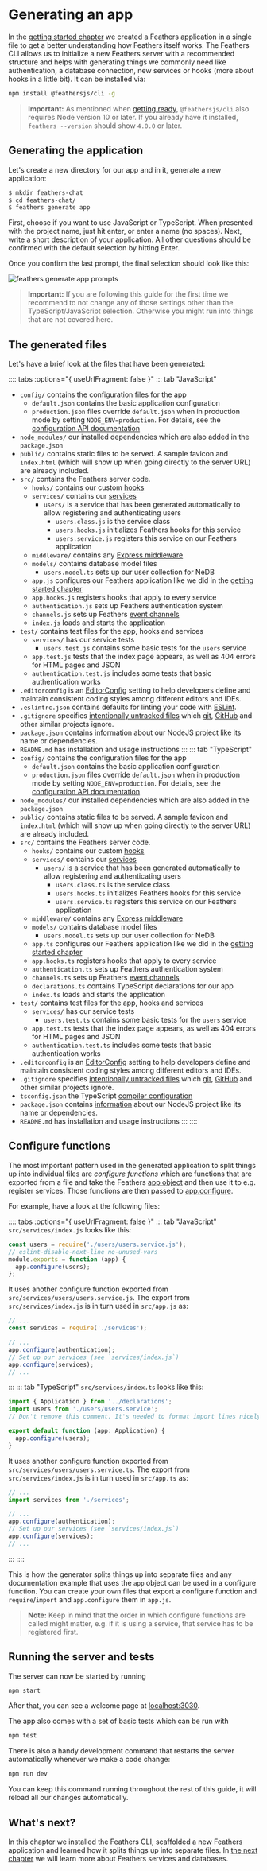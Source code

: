 # Generating an app

In the [getting started chapter](./starting.md) we created a Feathers application in a single file to get a better understanding how Feathers itself works. The Feathers CLI allows us to initialize a new Feathers server with a recommended structure and helps with generating things we commonly need like authentication, a database connection, new services or hooks (more about hooks in a little bit). It can be installed via:

```sh
npm install @feathersjs/cli -g
```

> __Important:__ As mentioned when [getting ready](./starting.md),  `@feathersjs/cli` also requires Node version 10 or later. If you already have it installed, `feathers --version` should show `4.0.0` or later.

## Generating the application

Let's create a new directory for our app and in it, generate a new application:

```sh
$ mkdir feathers-chat
$ cd feathers-chat/
$ feathers generate app
```

First, choose if you want to use JavaScript or TypeScript. When presented with the project name, just hit enter, or enter a name (no spaces). Next, write a short description of your application. All other questions should be confirmed with the default selection by hitting Enter.

Once you confirm the last prompt, the final selection should look like this:

![feathers generate app prompts](./assets/generate-app.png)

> __Important:__ If you are following this guide for the first time we recommend to not change any of those settings other than the TypeScript/JavaScript selection. Otherwise you might run into things that are not covered here.

## The generated files

Let's have a brief look at the files that have been generated:

:::: tabs :options="{ useUrlFragment: false }"
::: tab "JavaScript"
* `config/` contains the configuration files for the app
  * `default.json` contains the basic application configuration
  * `production.json` files override `default.json` when in production mode by setting `NODE_ENV=production`. For details, see the [configuration API documentation](../../api/configuration.md)
* `node_modules/` our installed dependencies which are also added in the `package.json`
* `public/` contains static files to be served. A sample favicon and `index.html` (which will show up when going directly to the server URL) are already included.
* `src/` contains the Feathers server code.
  * `hooks/` contains our custom [hooks](../basics/hooks.md)
  * `services/` contains our [services](../basics/services.md)
    * `users/` is a service that has been generated automatically to allow registering and authenticating users
      * `users.class.js` is the service class
      * `users.hooks.js` initializes Feathers hooks for this service
      * `users.service.js` registers this service on our Feathers application
  * `middleware/` contains any [Express middleware](http://expressjs.com/en/guide/writing-middleware.html)
  * `models/` contains database model files
    * `users.model.ts` sets up our user collection for NeDB
  * `app.js` configures our Feathers application like we did in the [getting started chapter](../basics/starting.md)
  * `app.hooks.js` registers hooks that apply to every service
  * `authentication.js` sets up Feathers authentication system
  * `channels.js` sets up Feathers [event channels](../../api/channels.md)
  * `index.js` loads and starts the application
* `test/` contains test files for the app, hooks and services
  * `services/` has our service tests
    * `users.test.js` contains some basic tests for the `users` service
  * `app.test.js` tests that the index page appears, as well as 404 errors for HTML pages and JSON
  * `authentication.test.js` includes some tests that basic authentication works
* `.editorconfig` is an [EditorConfig](http://editorconfig.org/) setting to help developers define and maintain consistent coding styles among different editors and IDEs.
* `.eslintrc.json` contains defaults for linting your code with [ESLint](http://eslint.org/docs/user-guide/getting-started).
* `.gitignore` specifies [intentionally untracked files](https://git-scm.com/docs/gitignore) which [git](https://git-scm.com/), [GitHub](https://github.com/) and other similar projects ignore.
* `package.json` contains [information](https://docs.npmjs.com/files/package.json) about our NodeJS project like its name or dependencies.
* `README.md` has installation and usage instructions
:::
::: tab "TypeScript"
* `config/` contains the configuration files for the app
  * `default.json` contains the basic application configuration
  * `production.json` files override `default.json` when in production mode by setting `NODE_ENV=production`. For details, see the [configuration API documentation](../../api/configuration.md)
* `node_modules/` our installed dependencies which are also added in the `package.json`
* `public/` contains static files to be served. A sample favicon and `index.html` (which will show up when going directly to the server URL) are already included.
* `src/` contains the Feathers server code.
  * `hooks/` contains our custom [hooks](../basics/hooks.md)
  * `services/` contains our [services](../basics/services.md)
    * `users/` is a service that has been generated automatically to allow registering and authenticating users
      * `users.class.ts` is the service class
      * `users.hooks.ts` initializes Feathers hooks for this service
      * `users.service.ts` registers this service on our Feathers application
  * `middleware/` contains any [Express middleware](http://expressjs.com/en/guide/writing-middleware.html)
  * `models/` contains database model files
    * `users.model.ts` sets up our user collection for NeDB
  * `app.ts` configures our Feathers application like we did in the [getting started chapter](../basics/starting.md)
  * `app.hooks.ts` registers hooks that apply to every service
  * `authentication.ts` sets up Feathers authentication system
  * `channels.ts` sets up Feathers [event channels](../../api/channels.md)
  * `declarations.ts` contains TypeScript declarations for our app
  * `index.ts` loads and starts the application
* `test/` contains test files for the app, hooks and services
  * `services/` has our service tests
    * `users.test.ts` contains some basic tests for the `users` service
  * `app.test.ts` tests that the index page appears, as well as 404 errors for HTML pages and JSON
  * `authentication.test.ts` includes some tests that basic authentication works
* `.editorconfig` is an [EditorConfig](http://editorconfig.org/) setting to help developers define and maintain consistent coding styles among different editors and IDEs.
* `.gitignore` specifies [intentionally untracked files](https://git-scm.com/docs/gitignore) which [git](https://git-scm.com/), [GitHub](https://github.com/) and other similar projects ignore.
* `tsconfig.json` the TypeScript [compiler configuration](https://www.typescriptlang.org/docs/handbook/tsconfig-json.html)
* `package.json` contains [information](https://docs.npmjs.com/files/package.json) about our NodeJS project like its name or dependencies.
* `README.md` has installation and usage instructions
:::
::::

## Configure functions

The most important pattern used in the generated application to split things up into individual files are _configure functions_ which are functions that are exported from a file and take the Feathers [app object](../../api/application.md) and then use it to e.g. register services. Those functions are then passed to [app.configure](../../api/application.md#configurecallback).

For example, have a look at the following files:

:::: tabs :options="{ useUrlFragment: false }"
::: tab "JavaScript"
`src/services/index.js` looks like this:

```js
const users = require('./users/users.service.js');
// eslint-disable-next-line no-unused-vars
module.exports = function (app) {
  app.configure(users);
};
```

It uses another configure function exported from `src/services/users/users.service.js`. The export from `src/services/index.js` is in turn used in `src/app.js` as:

```js
// ...
const services = require('./services');

// ...
app.configure(authentication);
// Set up our services (see `services/index.js`)
app.configure(services);
// ...
```
:::
::: tab "TypeScript"
`src/services/index.ts` looks like this:

```ts
import { Application } from '../declarations';
import users from './users/users.service';
// Don't remove this comment. It's needed to format import lines nicely.

export default function (app: Application) {
  app.configure(users);
}
```

It uses another configure function exported from `src/services/users/users.service.ts`. The export from `src/services/index.js` is in turn used in `src/app.ts` as:

```ts
// ...
import services from './services';

// ...
app.configure(authentication);
// Set up our services (see `services/index.js`)
app.configure(services);
// ...
```
:::
::::

This is how the generator splits things up into separate files and any documentation example that uses the `app` object can be used in a configure function. You can create your own files that export a configure function and `require`/`import` and `app.configure` them in `app.js`.

> __Note:__ Keep in mind that the order in which configure functions are called might matter, e.g. if it is using a service, that service has to be registered first.

## Running the server and tests

The server can now be started by running

```sh
npm start
```

After that, you can see a welcome page at [localhost:3030](http://localhost:3030). 

The app also comes with a set of basic tests which can be run with

```sh
npm test
```

There is also a handy development command that restarts the server automatically whenever we make a code change:

```sh
npm run dev
```

You can keep this command running throughout the rest of this guide, it will reload all our changes automatically.

## What's next?

In this chapter we installed the Feathers CLI, scaffolded a new Feathers application and learned how it splits things up into separate files. In [the next chapter](./services.md) we will learn more about Feathers services and databases.
